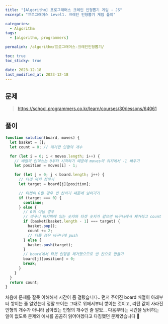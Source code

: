 ```yaml
---
title: "[Algorithm] 프로그래머스 크레인 인형뽑기 게임 - JS"
excerpt: "프로그래머스 Level1. 크레인 인형뽑기 게임 풀이"

categories:
  - Algorithm
tags:
  - [algorithm, programmers]

permalink: /algorithm/프로그래머스-크레인인형뽑기/

toc: true
toc_sticky: true

date: 2023-12-18
last_modified_at: 2023-12-18
---
```


## 문제

> https://school.programmers.co.kr/learn/courses/30/lessons/64061

## 풀이

```js
function solution(board, moves) {
  let basket = [];
  let count = 0; // 제거한 인형의 개수

  for (let i = 0; i < moves.length; i++) {
    // 배열의 인덱스는 0부터 시작하기 때문에 moves의 위치에서 -1 빼주기
    let position = moves[i] - 1;

    for (let j = 0; j < board.length; j++) {
      // 타겟 위치 정하기
      let target = board[j][position];

      // 타켓이 0일 경우 빈 칸이기 때문에 넘어가기
      if (target === 0) {
        continue;
      } else {
        // 0이 아닐 경우
        // 바구니 마지막에 있는 숫자와 타겟 숫자가 같으면 바구니에서 제거하고 count +2
        if (basket[basket.length - 1] === target) {
          basket.pop();
          count += 2;
          // 다를 경우 바구니에 push
        } else {
          basket.push(target);
        }
        // board에서 타겟 인형을 제거했으므로 빈 칸으로 만들기
        board[j][position] = 0;
        break;
      }
    }
  }
  return count;
}
```

처음에 문제를 잘못 이해해서 시간이 좀 걸렸습니다.. 먼저 주어진 board 배열이 아래부터 쌓이는 줄 알았는데 정말 보이는 그대로 위에서부터 쌓이는 것이고, 리턴 값이 사라진 인형의 개수가 아니라 남아있는 인형의 개수인 줄 알았...
다음부터는 시간을 낭비하는 일이 없도록 문제와 예시를 꼼꼼히 읽어야겠다고 다짐했던 문제였습니다 🫠
